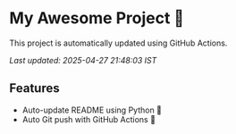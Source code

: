 # My Awesome Project 🚀

This project is automatically updated using GitHub Actions.

_Last updated: 2025-04-27 21:48:03 IST_

## Features
- Auto-update README using Python 🐍
- Auto Git push with GitHub Actions 🤖
